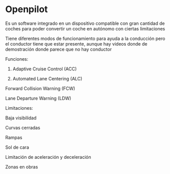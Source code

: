 # Openpilot 
Es un software integrado en un dispositivo compatible con gran cantidad de coches para poder convertir un coche en autónomo con ciertas limitaciones

Tiene diferentes modos de funcionamiento para ayuda a la conducción pero el conductor tiene que estar presente,
aunque hay videos donde de demostración donde parece que no hay conductor
	
Funciones:

1. Adaptive Cruise Control (ACC)

2. Automated Lane Centering (ALC)

Forward Collision Warning (FCW) 

Lane Departure Warning (LDW) 

Limitaciones:

Baja visibilidad

Curvas cerradas

Rampas

Sol de cara

Limitación de aceleración y deceleración

Zonas en obras

